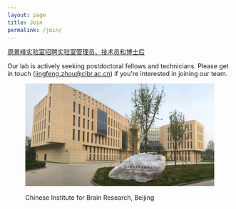 ```yaml
---
layout: page
title: Join
permalink: /join/
---
```


[周景峰实验室招聘实验室管理员、技术员和博士后](hiring.md)


Our lab is actively seeking postdoctoral fellows and technicians. Please get in touch ([jingfeng.zhou@cibr.ac.cn](jingfeng.zhou@cibr.ac.cn)) if you're interested in joining our team.


<figure>
 
  <p align="center">
  <img width="800" src="/assets/CIBR-min.jpg">
  <figcaption>Chinese Institute for Brain Research, Beijing</figcaption>
  </p>
  
</figure>

